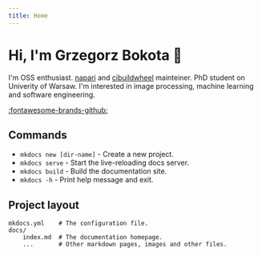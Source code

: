 ```yaml
---
title: Home
---
```

# Hi, I'm Grzegorz Bokota 👋

I'm OSS enthusiast. [napari](https://napari.org/stable/) and [cibuildwheel](https://github.com/pypa/cibuildwheel/) mainteiner. PhD student on Univerity of Warsaw. I'm interested in image processing, machine learning and software engineering.

<large>[:fontawesome-brands-github:](https://github.com/czaki)</large>

## Commands

* `mkdocs new [dir-name]` - Create a new project.
* `mkdocs serve` - Start the live-reloading docs server.
* `mkdocs build` - Build the documentation site.
* `mkdocs -h` - Print help message and exit.

## Project layout

    mkdocs.yml    # The configuration file.
    docs/
        index.md  # The documentation homepage.
        ...       # Other markdown pages, images and other files.
